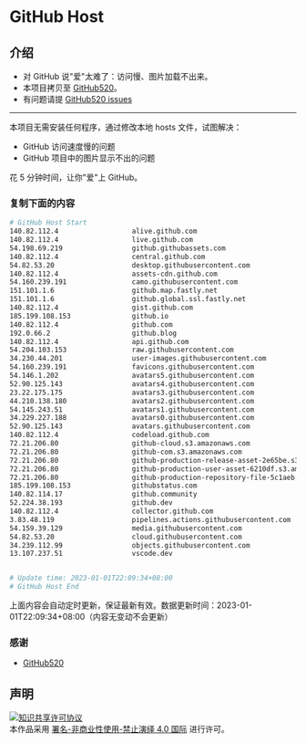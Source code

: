 # GitHub Host
## 介绍
- 对 GitHub 说"爱"太难了：访问慢、图片加载不出来。
- 本项目拷贝至 [GitHub520](https://github.com/521xueweihan/GitHub520)。
- 有问题请提 [GitHub520 issues](https://github.com/521xueweihan/GitHub520/issues/new)

---

本项目无需安装任何程序，通过修改本地 hosts 文件，试图解决：
- GitHub 访问速度慢的问题
- GitHub 项目中的图片显示不出的问题

花 5 分钟时间，让你"爱"上 GitHub。

### 复制下面的内容
```bash
# GitHub Host Start
140.82.112.4                  alive.github.com
140.82.112.4                  live.github.com
54.198.69.219                 github.githubassets.com
140.82.112.4                  central.github.com
54.82.53.20                   desktop.githubusercontent.com
140.82.112.4                  assets-cdn.github.com
54.160.239.191                camo.githubusercontent.com
151.101.1.6                   github.map.fastly.net
151.101.1.6                   github.global.ssl.fastly.net
140.82.112.4                  gist.github.com
185.199.108.153               github.io
140.82.112.4                  github.com
192.0.66.2                    github.blog
140.82.112.4                  api.github.com
54.204.103.153                raw.githubusercontent.com
34.230.44.201                 user-images.githubusercontent.com
54.160.239.191                favicons.githubusercontent.com
54.146.1.202                  avatars5.githubusercontent.com
52.90.125.143                 avatars4.githubusercontent.com
23.22.175.175                 avatars3.githubusercontent.com
44.210.138.180                avatars2.githubusercontent.com
54.145.243.51                 avatars1.githubusercontent.com
34.229.227.188                avatars0.githubusercontent.com
52.90.125.143                 avatars.githubusercontent.com
140.82.112.4                  codeload.github.com
72.21.206.80                  github-cloud.s3.amazonaws.com
72.21.206.80                  github-com.s3.amazonaws.com
72.21.206.80                  github-production-release-asset-2e65be.s3.amazonaws.com
72.21.206.80                  github-production-user-asset-6210df.s3.amazonaws.com
72.21.206.80                  github-production-repository-file-5c1aeb.s3.amazonaws.com
185.199.108.153               githubstatus.com
140.82.114.17                 github.community
52.224.38.193                 github.dev
140.82.112.4                  collector.github.com
3.83.48.119                   pipelines.actions.githubusercontent.com
54.159.39.129                 media.githubusercontent.com
54.82.53.20                   cloud.githubusercontent.com
34.239.112.99                 objects.githubusercontent.com
13.107.237.51                 vscode.dev


# Update time: 2023-01-01T22:09:34+08:00
# GitHub Host End

```
上面内容会自动定时更新，保证最新有效。数据更新时间：2023-01-01T22:09:34+08:00（内容无变动不会更新）

### 感谢

- [GitHub520](https://github.com/521xueweihan/GitHub520)

## 声明
<a rel="license" href="https://creativecommons.org/licenses/by-nc-nd/4.0/deed.zh"><img alt="知识共享许可协议" style="border-width: 0" src="https://licensebuttons.net/l/by-nc-nd/4.0/88x31.png"></a><br>本作品采用 <a rel="license" href="https://creativecommons.org/licenses/by-nc-nd/4.0/deed.zh">署名-非商业性使用-禁止演绎 4.0 国际</a> 进行许可。
